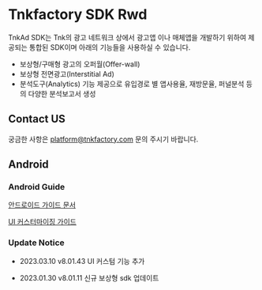 # Tnkfactory SDK Rwd

TnkAd SDK는 Tnk의 광고 네트워크 상에서 광고앱 이나 매체앱을 개발하기 위하여 제공되는 통합된 SDK이며 아래의 기능들을 사용하실 수 있습니다.

* 보상형/구매형 광고의 오퍼월(Offer-wall)
* 보상형 전면광고(Interstitial Ad)
* 분석도구(Analytics) 기능 제공으로 유입경로 별 앱사용율, 재방문율, 퍼널분석 등의 다양한 분석보고서 생성

## Contact US 
궁금한 사항은 [platform@tnkfactory.com](mailto:platform@tnkfactory.com) 문의 주시기 바랍니다.

## Android

### Android Guide

[안드로이드 가이드 문서](./Android_Guide.md)

[UI 커스터마이징 가이드](./ui_customizing.md)

### Update Notice

* 2023.03.10
v8.01.43
UI 커스텀 기능 추가

* 2023.01.30
v8.01.11
신규 보상형 sdk 업데이트

